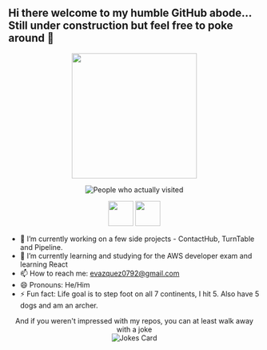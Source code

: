 ## Hi there welcome to my humble GitHub abode... Still under construction but feel free to poke around 👋
<p align ="center"> <img width = "250" src="https://i.giphy.com/media/v1.Y2lkPTc5MGI3NjExM3ZnNmY4MGQ2emdkc2swMGJoa2Y0ZHRydXdycXRodWtodm95OWdoNCZlcD12MV9pbnRlcm5hbF9naWZfYnlfaWQmY3Q9Zw/f1UH5LwVuWucM/giphy.gif"> </p>
<p align="center">
  <img src="https://komarev.com/ghpvc/?username=v4vazquez&style=plastic&color=blue&label=People+who+actually+viewed+my+profile+and+boosted+my+self+esteem🥲" alt="People who actually visited">
  <br>
</p>

<p align="center">
  <a href = "https:dev.to/v4vazquez"><img width = "50" height = "50" src="https://github.com/user-attachments/assets/58bb5285-373c-4619-a5ec-be0a423fa803"/></a>
  <a href = "https:linkedin.com/in/v4vazquez"><img width = "50" height = "50" src="https://github.com/user-attachments/assets/5c85ed24-c458-42cd-957d-e1a2c8e92404"/></a>
</p>

- 🔭 I’m currently working on a few side projects - ContactHub, TurnTable and Pipeline.
- 🌱 I’m currently learning and studying for the AWS developer exam and learning React
- 📫 How to reach me: evazquez0792@gmail.com
- 😄 Pronouns: He/Him
- ⚡ Fun fact: Life goal is to step foot on all 7 continents, I hit 5. Also have 5 dogs and am an archer.

<p align ="center"> And if you weren't impressed with my repos, you can at least walk away with a joke <br>
  <img src="https://readme-jokes.vercel.app/api" alt="Jokes Card" /></p>


   <!--
**v4vazquez/v4vazquez** is a ✨ _special_ ✨ repository because its `README.md` (this file) appears on your GitHub profile.

Here are some ideas to get you started:

- 🔭 I’m currently working on a few side projects - ContactHub, TurnTable and Pipeline.
- 🌱 I’m currently learning and studying React and the AWS developer exam
- 👯 I’m looking to collaborate on ...
- 🤔 I’m looking for help with ...
- 💬 Ask me about ...
- 📫 How to reach me: ...
- 😄 Pronouns: ...
- ⚡ Fun fact: ...
-->
